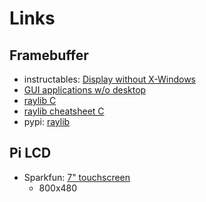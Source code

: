 # Links

## Framebuffer

- instructables: [Display without X-Windows](https://www.instructables.com/Raspberry-Pi-Wall-Display-Without-X-Windows/)
- [GUI applications w/o desktop](https://medium.com/@avik.das/writing-gui-applications-on-the-raspberry-pi-without-a-desktop-environment-8f8f840d9867)
- [raylib C](https://www.raylib.com/index.html)
- [raylib cheatsheet C](https://www.raylib.com/cheatsheet/cheatsheet.html)
- pypi: [raylib](https://pypi.org/project/raylib/)

## Pi LCD

- Sparkfun: [7" touchscreen](https://www.sparkfun.com/products/13733)
    - 800x480
